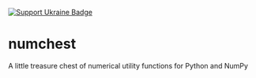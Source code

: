 [![Support Ukraine Badge](https://bit.ly/support-ukraine-now)](https://github.com/support-ukraine/support-ukraine)

# numchest
A little treasure chest of numerical utility functions for Python and NumPy
